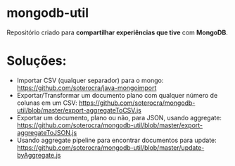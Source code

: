 # mongodb-util

Repositório criado para **compartilhar experiências que tive** com **MongoDB**.

# Soluções:

- Importar CSV (qualquer separador) para o mongo: https://github.com/soterocra/java-mongoimport
- Exportar/Transformar um documento plano com qualquer número de colunas em um CSV: https://github.com/soterocra/mongodb-util/blob/master/export-aggregateToCSV.js
- Exportar um documento, plano ou não, para JSON, usando aggregate: https://github.com/soterocra/mongodb-util/blob/master/export-aggregateToJSON.js
- Usando aggregate pipeline para encontrar documentos para update: https://github.com/soterocra/mongodb-util/blob/master/update-byAggregate.js

